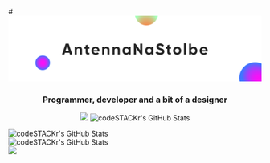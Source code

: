 #![Header](assets/antenna_na_stolbe_fon_new.svg)

<h3 align="center">Programmer, developer and a bit of a designer</h3>

<p align="center">
 <a href="https://t.me/antenna_na_stolbe"><img src="https://img.shields.io/badge/-Telegram-blue?style=flat&logo=Telegram&logoColor=white" /></a>
 <img alt="codeSTACKr's GitHub Stats" src="https://komarev.com/ghpvc/?username=your-github-AntennaNaStolbe&color=green" />
</p>


   <img alt="codeSTACKr's GitHub Stats" src="https://github-readme-stats.vercel.app/api/top-langs/?username=AntennaNaStolbe&layout=compact&theme=dark" />  
   <br>
   <img alt="codeSTACKr's GitHub Stats" src="https://github-readme-stats.vercel.app/api?username=AntennaNaStolbe&show_icons=true&theme=dark" />
   <br>
   <img src="https://metrics.lecoq.io/AntennaNaStolbe" />

